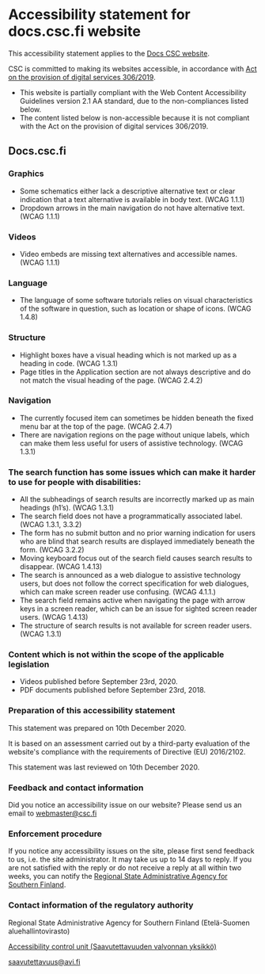 
# Accessibility statement for docs.csc.fi website

This accessibility statement applies to the [Docs CSC website](../index.md).

CSC is committed to making its websites accessible, in accordance with [Act on the provision of digital services 306/2019](https://www.finlex.fi/en/laki/kaannokset/2019/en20190306).

* This website is partially compliant with the Web Content Accessibility Guidelines version 2.1 AA standard, due to the non-compliances listed below.
* The content listed below is non-accessible because it is not compliant with the Act on the provision of digital services 306/2019.

## Docs.csc.fi

### Graphics

* Some schematics either lack a descriptive alternative text or clear indication that a text alternative is available in body text. (WCAG 1.1.1)
* Dropdown arrows in the main navigation do not have alternative text. (WCAG 1.1.1)

### Videos

* Video embeds are missing text alternatives and accessible names. (WCAG 1.1.1)

### Language

* The language of some software tutorials relies on visual characteristics of the software in question, such as location or shape of icons. (WCAG 1.4.8)

### Structure

* Highlight boxes have a visual heading which is not marked up as a heading in code. (WCAG 1.3.1)
* Page titles in the Application section are not always descriptive and do not match the visual heading of the page. (WCAG 2.4.2)

### Navigation

* The currently focused item can sometimes be hidden beneath the fixed menu bar at the top of the page. (WCAG 2.4.7)
* There are navigation regions on the page without unique labels, which can make them less useful for users of assistive technology. (WCAG 1.3.1)

### The search function has some issues which can make it harder to use for people with disabilities:

* All the subheadings of search results are incorrectly marked up as main headings (h1’s). (WCAG 1.3.1)
* The search field does not have a programmatically associated label. (WCAG 1.3.1, 3.3.2)
* The form has no submit button and no prior warning indication for users who are blind that search results are displayed immediately beneath the form. (WCAG 3.2.2)
* Moving keyboard focus out of the search field causes search results to disappear. (WCAG 1.4.13)
* The search is announced as a web dialogue to assistive technology users, but does not follow the correct specification for web dialogues, which can make screen reader use confusing. (WCAG 4.1.1.)
* The search field remains active when navigating the page with arrow keys in a screen reader, which can be an issue for sighted screen reader users. (WCAG 1.4.13)
* The structure of search results is not available for screen reader users. (WCAG 1.3.1)

### Content which is not within the scope of the applicable legislation

* Videos published before September 23rd, 2020.
* PDF documents published before September 23rd, 2018.

### Preparation of this accessibility statement

This statement was prepared on 10th December 2020.

It is based on an assessment carried out by a third-party evaluation of the website's compliance with the requirements of Directive (EU) 2016/2102.

This statement was last reviewed on 10th December 2020.

### Feedback and contact information

Did you notice an accessibility issue on our website? Please send us an email to [webmaster@csc.fi](mailto:webmaster@csc.fi)

### Enforcement procedure

If you notice any accessibility issues on the site, please first send feedback to us, i.e. the site administrator. It may take us up to 14 days to reply. If you are not satisfied with the reply or do not receive a reply at all within two weeks, you can notify the [Regional State Administrative Agency for Southern Finland](https://avi.fi/en/southern-finland).

### Contact information of the regulatory authority

Regional State Administrative Agency for Southern Finland (Etelä-Suomen aluehallintovirasto)

[Accessibility control unit (Saavutettavuuden valvonnan yksikkö)](https://www.saavutettavuusvaatimukset.fi)

[saavutettavuus@avi.fi](mailto:saavutettavuus@avi.fi)
